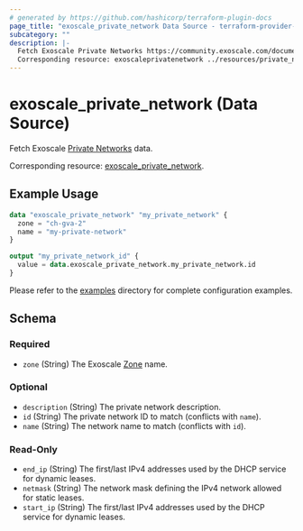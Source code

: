 ```yaml
---
# generated by https://github.com/hashicorp/terraform-plugin-docs
page_title: "exoscale_private_network Data Source - terraform-provider-exoscale"
subcategory: ""
description: |-
  Fetch Exoscale Private Networks https://community.exoscale.com/documentation/compute/private-networks/ data.
  Corresponding resource: exoscaleprivatenetwork ../resources/private_network.md.
---
```


# exoscale_private_network (Data Source)

Fetch Exoscale [Private Networks](https://community.exoscale.com/documentation/compute/private-networks/) data.

Corresponding resource: [exoscale_private_network](../resources/private_network.md).

## Example Usage

```terraform
data "exoscale_private_network" "my_private_network" {
  zone = "ch-gva-2"
  name = "my-private-network"
}

output "my_private_network_id" {
  value = data.exoscale_private_network.my_private_network.id
}
```

Please refer to the [examples](https://github.com/exoscale/terraform-provider-exoscale/tree/master/examples/)
directory for complete configuration examples.

<!-- schema generated by tfplugindocs -->
## Schema

### Required

- `zone` (String) The Exoscale [Zone](https://www.exoscale.com/datacenters/) name.

### Optional

- `description` (String) The private network description.
- `id` (String) The private network ID to match (conflicts with `name`).
- `name` (String) The network name to match (conflicts with `id`).

### Read-Only

- `end_ip` (String) The first/last IPv4 addresses used by the DHCP service for dynamic leases.
- `netmask` (String) The network mask defining the IPv4 network allowed for static leases.
- `start_ip` (String) The first/last IPv4 addresses used by the DHCP service for dynamic leases.


